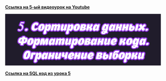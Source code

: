 [**Ссылка на 5-ый видеоурок на Youtube**](https://www.youtube.com/watch?v=R3Yi_F41zuw)

![img](https://github.com/AnatoliiBalakiriev/sql_video_course_for_beginners/blob/main/SQL-101%20Modules/Module%201/Lesson%205/images/lesson%205.png)

[**Ссылка на SQL код из урока 5**](https://raw.githubusercontent.com/AnatoliiBalakiriev/sql_video_course_for_beginners/main/SQL-101%20Modules/Module%201/Lesson%205/SQL%20%D1%84%D0%B0%D0%B9%D0%BB%D1%8B/SQL%20%D0%BA%D0%BE%D0%B4%20%D0%B8%D0%B7%20%D1%83%D1%80%D0%BE%D0%BA%D0%B0%205.sql)

